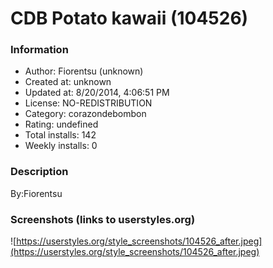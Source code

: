 # CDB Potato kawaii (104526)

### Information
- Author: Fiorentsu (unknown)
- Created at: unknown
- Updated at: 8/20/2014, 4:06:51 PM
- License: NO-REDISTRIBUTION
- Category: corazondebombon
- Rating: undefined
- Total installs: 142
- Weekly installs: 0


### Description
By:Fiorentsu


### Screenshots (links to userstyles.org)
![https://userstyles.org/style_screenshots/104526_after.jpeg](https://userstyles.org/style_screenshots/104526_after.jpeg)


